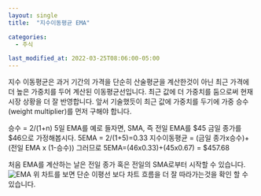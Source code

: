 ```yaml
---
layout: single
title:  "지수이동평균 EMA"

categories:
  - 주식

last_modified_at: 2022-03-25T08:06:00-05:00
---
```


지수 이동평균은 과거 기간의 가격을 단순히 산술평균을 계산한것이 아닌 최근 가격에 더 높은 가중치를 두어 계산된 이동평균선입니다.
최근 값에 더 가중치를 둠으로써 현재 시장 상황을 더 잘 반영합니다.
앞서 기술했듯이 최근 값에 가중치를 두기에 가중 승수(weight multiplier)를 먼저 구해야 합니다.

승수 = 2/(1+n)
5일 EMA를 예로 들자면, SMA, 즉 전일 EMA를 $45 금일 종가를 $46으로 가정해봅시다.
5EMA = 2/(1+5)=0.33
지수이동평균 = (금일 종가x승수)+(전일 EMA x (1-승수))
그러므로 5EMA=(46x0.33)+(45x0.67) = $457.68

처음 EMA를 계산하는 날은 전일 종가 혹은 전일의 SMA로부터 시작할 수 있습니다.
![EMA](https://user-images.githubusercontent.com/47611901/160053994-501be5fb-2c36-4cf1-bf87-7a5dd02873fb.jpg)
위 차트를 보면 단순 이평선 보다 차트 흐름을 더 잘 따라가는것을 확인 할 수 있습니다.
